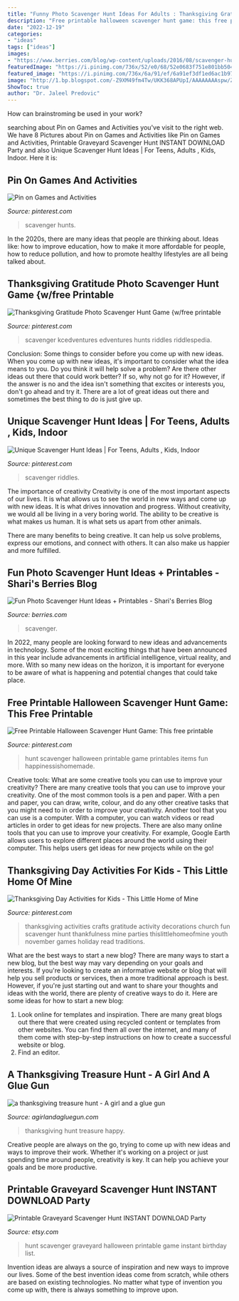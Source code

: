 ```yaml
---
title: "Funny Photo Scavenger Hunt Ideas For Adults : Thanksgiving Gratitude Photo Scavenger Hunt Game {w/free Printable"
description: "Free printable halloween scavenger hunt game: this free printable"
date: "2022-12-19"
categories:
- "ideas"
tags: ["ideas"]
images:
- "https://www.berries.com/blog/wp-content/uploads/2016/08/scavenger-hunt-rd2-02.png"
featuredImage: "https://i.pinimg.com/736x/52/e0/68/52e0683f751e801bb504c3e0927b329c.jpg"
featured_image: "https://i.pinimg.com/736x/6a/91/ef/6a91ef3df1ed6ac1b976d53eeaa27073.jpg"
image: "http://1.bp.blogspot.com/-Z9XM49fm4Tw/UKK368APUpI/AAAAAAAAspw/ZhkCJQdTxeI/s1600/thanfkul+5.jpg"
ShowToc: true
author: "Dr. Jaleel Predovic"
---
```



How can brainstroming be used in your work?
 

	

		
searching about Pin on Games and Activities you've visit to the right web. We have 8 Pictures about Pin on Games and Activities like Pin on Games and Activities, Printable Graveyard Scavenger Hunt INSTANT DOWNLOAD Party and also Unique Scavenger Hunt Ideas | For Teens, Adults , Kids, Indoor. Here it is:
		
    
## Pin On Games And Activities

<img loading=lazy src="https://i.pinimg.com/736x/5a/b4/03/5ab403884c276103a222e913a5b90a94.jpg" onerror="this.onerror=null;this.src='https://tse2.mm.bing.net/th?id=OIP.SO3jGUDvJs9KKFoFCh9kXwHaJ4&amp;pid=15.1';" alt="Pin on Games and Activities">

_Source: pinterest.com_

>scavenger hunts. 

	

In the 2020s, there are many ideas that people are thinking about. Ideas like: how to improve education, how to make it more affordable for people, how to reduce pollution, and how to promote healthy lifestyles are all being talked about.

    
## Thanksgiving Gratitude Photo Scavenger Hunt Game {w/free Printable

<img loading=lazy src="https://i.pinimg.com/736x/28/b8/8c/28b88c771ca162274e86670d97187159.jpg" onerror="this.onerror=null;this.src='https://tse2.mm.bing.net/th?id=OIP.ZJ7zRzqchzta4KFtNcsfdAHaLH&amp;pid=15.1';" alt="Thanksgiving Gratitude Photo Scavenger Hunt Game {w/free printable">

_Source: pinterest.com_

>scavenger kcedventures edventures hunts riddles riddlespedia. 

	

Conclusion: Some things to consider before you come up with new ideas.
When you come up with new ideas, it's important to consider what the idea means to you. Do you think it will help solve a problem? Are there other ideas out there that could work better? If so, why not go for it? However, if the answer is no and the idea isn't something that excites or interests you, don't go ahead and try it. There are a lot of great ideas out there and sometimes the best thing to do is just give up.

    
## Unique Scavenger Hunt Ideas | For Teens, Adults , Kids, Indoor

<img loading=lazy src="https://i.pinimg.com/736x/52/e0/68/52e0683f751e801bb504c3e0927b329c.jpg" onerror="this.onerror=null;this.src='https://tse4.mm.bing.net/th?id=OIP.DnCRV-P5Pns0s-hK6UOnjwHaJl&amp;pid=15.1';" alt="Unique Scavenger Hunt Ideas | For Teens, Adults , Kids, Indoor">

_Source: pinterest.com_

>scavenger riddles. 

	

The importance of creativity
Creativity is one of the most important aspects of our lives. It is what allows us to see the world in new ways and come up with new ideas. It is what drives innovation and progress.
Without creativity, we would all be living in a very boring world. The ability to be creative is what makes us human. It is what sets us apart from other animals.

There are many benefits to being creative. It can help us solve problems, express our emotions, and connect with others. It can also make us happier and more fulfilled.

    
## Fun Photo Scavenger Hunt Ideas + Printables - Shari&#039;s Berries Blog

<img loading=lazy src="https://www.berries.com/blog/wp-content/uploads/2016/08/scavenger-hunt-rd2-02.png" onerror="this.onerror=null;this.src='https://tse4.mm.bing.net/th?id=OIP.Lla6lV8GTrOw5IHhg2pyhQHaQl&amp;pid=15.1';" alt="Fun Photo Scavenger Hunt Ideas + Printables - Shari&#039;s Berries Blog">

_Source: berries.com_

>scavenger. 

	

In 2022, many people are looking forward to new ideas and advancements in technology. Some of the most exciting things that have been announced in this year include advancements in artificial intelligence, virtual reality, and more. With so many new ideas on the horizon, it is important for everyone to be aware of what is happening and potential changes that could take place.

    
## Free Printable Halloween Scavenger Hunt Game: This Free Printable

<img loading=lazy src="https://i.pinimg.com/736x/6a/91/ef/6a91ef3df1ed6ac1b976d53eeaa27073.jpg" onerror="this.onerror=null;this.src='https://tse4.mm.bing.net/th?id=OIP.YYynUmRE9vCs1EAx4KsYPwHaOM&amp;pid=15.1';" alt="Free Printable Halloween Scavenger Hunt Game: This free printable">

_Source: pinterest.com_

>hunt scavenger halloween printable game printables items fun happinessishomemade. 

	

Creative tools: What are some creative tools you can use to improve your creativity?
There are many creative tools that you can use to improve your creativity. One of the most common tools is a pen and paper. With a pen and paper, you can draw, write, colour, and do any other creative tasks that you might need to in order to improve your creativity. Another tool that you can use is a computer. With a computer, you can watch videos or read articles in order to get ideas for new projects. There are also many online tools that you can use to improve your creativity. For example, Google Earth allows users to explore different places around the world using their computer. This helps users get ideas for new projects while on the go!

    
## Thanksgiving Day Activities For Kids - This Little Home Of Mine

<img loading=lazy src="https://i.pinimg.com/736x/39/d4/64/39d464921b1bc869c4978db22f0cd0e5.jpg" onerror="this.onerror=null;this.src='https://tse2.mm.bing.net/th?id=OIP.PRAraund2H-hlEx7CydOIwHaLH&amp;pid=15.1';" alt="Thanksgiving Day Activities for Kids - This Little Home of Mine">

_Source: pinterest.com_

>thanksgiving activities crafts gratitude activity decorations church fun scavenger hunt thankfulness mine parties thislittlehomeofmine youth november games holiday read traditions. 

	

What are the best ways to start a new blog?
There are many ways to start a new blog, but the best way may vary depending on your goals and interests. If you're looking to create an informative website or blog that will help you sell products or services, then a more traditional approach is best. However, if you're just starting out and want to share your thoughts and ideas with the world, there are plenty of creative ways to do it. Here are some ideas for how to start a new blog: 
1. Look online for templates and inspiration. There are many great blogs out there that were created using recycled content or templates from other websites. You can find them all over the internet, and many of them come with step-by-step instructions on how to create a successful website or blog. 
2. Find an editor.

    
## A Thanksgiving Treasure Hunt - A Girl And A Glue Gun

<img loading=lazy src="http://1.bp.blogspot.com/-Z9XM49fm4Tw/UKK368APUpI/AAAAAAAAspw/ZhkCJQdTxeI/s1600/thanfkul+5.jpg" onerror="this.onerror=null;this.src='https://tse1.mm.bing.net/th?id=OIP.UvC1Yf8WR5oKoPRcfhwW7wHaJr&amp;pid=15.1';" alt="a thanksgiving treasure hunt - A girl and a glue gun">

_Source: agirlandagluegun.com_

>thanksgiving hunt treasure happy. 

	

Creative people are always on the go, trying to come up with new ideas and ways to improve their work. Whether it's working on a project or just spending time around people, creativity is key. It can help you achieve your goals and be more productive.

    
## Printable Graveyard Scavenger Hunt INSTANT DOWNLOAD Party

<img loading=lazy src="https://img0.etsystatic.com/042/0/9707520/il_570xN.657921314_pv8d.jpg" onerror="this.onerror=null;this.src='https://tse2.mm.bing.net/th?id=OIP.qO0q9uUzIKCqHMuv82dw2AHaJl&amp;pid=15.1';" alt="Printable Graveyard Scavenger Hunt INSTANT DOWNLOAD Party">

_Source: etsy.com_

>hunt scavenger graveyard halloween printable game instant birthday list. 

	

Invention ideas are always a source of inspiration and new ways to improve our lives. Some of the best invention ideas come from scratch, while others are based on existing technologies. No matter what type of invention you come up with, there is always something to improve upon.

